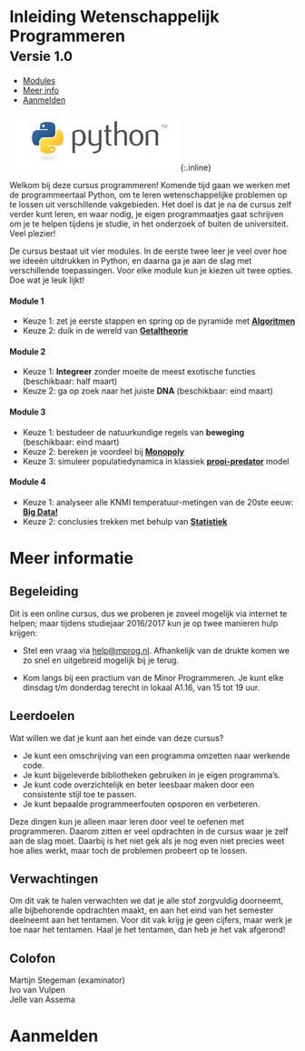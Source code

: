 # Inleiding Wetenschappelijk Programmeren<br><small>Versie 1.0</small>

<div>

<!-- Nav tabs -->
<ul class="nav nav-tabs" role="tablist">
<li role="presentation" class="active"><a href="#home" aria-controls="home" role="tab" data-toggle="tab">Modules</a></li>
<li role="presentation"><a href="#profile" aria-controls="profile" role="tab" data-toggle="tab">Meer info</a></li>
<li role="presentation"><a href="#messages" aria-controls="messages" role="tab" data-toggle="tab">Aanmelden</a></li>
</ul>


<!-- Tab panes -->
<div class="tab-content">
<div role="tabpanel" class="tab-pane active" id="home">

![Python](python-logo.png){:.inline}  

Welkom bij deze cursus programmeren! Komende tijd gaan we werken met de programmeertaal Python, om te leren wetenschappelijke problemen op te lossen uit verschillende vakgebieden. Het doel is dat je na de cursus zelf verder kunt leren, en waar nodig, je eigen programmaatjes gaat schrijven om je te helpen tijdens je studie, in het onderzoek of buiten de universiteit. Veel plezier!

De cursus bestaat uit vier modules. In de eerste twee leer je veel over hoe we ideeën uitdrukken in Python, en daarna ga je aan de slag met verschillende toepassingen. Voor elke module kun je kiezen uit twee opties. Doe wat je leuk lijkt!

####  Module 1

- Keuze 1: zet je eerste stappen en spring op de pyramide met [<strong>Algoritmen</strong>](/algoritmen/inhoud)
- Keuze 2: duik in de wereld van [<strong>Getaltheorie</strong>](/getaltheorie/inhoud)

####  Module 2

- Keuze 1: <strong>Integreer</strong> zonder moeite de meest exotische functies (beschikbaar: half maart)
- Keuze 2: ga op zoek naar het juiste <strong>DNA</strong> (beschikbaar: eind maart)

####  Module 3

- Keuze 1: bestudeer de natuurkundige regels van <strong>beweging</strong> (beschikbaar: eind maart)
- Keuze 2: bereken je voordeel bij [<strong>Monopoly</strong>](/monopoly/inhoud)
- Keuze 3: simuleer populatiedynamica in klassiek [<strong>prooi-predator</strong>](/prooipredator/inhoud) model

####  Module 4

- Keuze 1: analyseer alle KNMI temperatuur-metingen van de 20ste eeuw: [<strong>Big Data!</strong>](/bigdata/inhoud)
- Keuze 2: conclusies trekken met behulp van [<strong>Statistiek</strong>](/statistiek/inhoud)

</div>
<div role="tabpanel" class="tab-pane" id="profile">

# Meer informatie

## Begeleiding

Dit is een online cursus, dus we proberen je zoveel mogelijk via internet te helpen; maar tijdens studiejaar 2016/2017 kun je op twee manieren hulp krijgen:

- Stel een vraag via <help@mprog.nl>. Afhankelijk van de drukte komen we zo snel en uitgebreid mogelijk bij je terug.

- Kom langs bij een practium van de Minor Programmeren. Je kunt elke dinsdag t/m donderdag terecht in lokaal A1.16, van 15 tot 19 uur.

## Leerdoelen

Wat willen we dat je kunt aan het einde van deze cursus?

- Je kunt een omschrijving van een programma omzetten naar werkende code.
- Je kunt bijgeleverde bibliotheken gebruiken in je eigen programma’s.
- Je kunt code overzichtelijk en beter leesbaar maken door een consistente stijl toe te passen.
- Je kunt bepaalde programmeerfouten opsporen en verbeteren.

Deze dingen kun je alleen maar leren door veel te oefenen met programmeren. Daarom zitten er veel opdrachten in de cursus waar je zelf aan de slag moet. Daarbij is het niet gek als je nog even niet precies weet hoe alles werkt, maar toch de problemen probeert op te lossen.

## Verwachtingen

Om dit vak te halen verwachten we dat je alle stof zorgvuldig doorneemt, alle bijbehorende opdrachten maakt, en aan het eind van het semester deelneemt aan het tentamen. Voor dit vak krijg je geen cijfers, maar werk je toe naar het tentamen. Haal je het tentamen, dan heb je het vak afgerond!



## Colofon

Martijn Stegeman (examinator)  
Ivo van Vulpen  
Jelle van Assema


</div>
<div role="tabpanel" class="tab-pane" id="messages">

# Aanmelden

</div>
</div>

</div>


